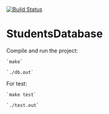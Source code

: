 [![Build Status](https://travis-ci.org/Angan7a/StudentsDatabase.svg?branch=master)](https://travis-ci.org/Angan7a/StudentsDatabase)

# StudentsDatabase

Compile and run the project:
    
    `make`

    `./db.out`

For test:

    `make test`

    `./test.out`
